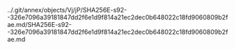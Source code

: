 ../.git/annex/objects/Vj/jP/SHA256E-s92--326e7096a39181847dd2f6e1d9f814a21ec2dec0b648022c18fd9060809b2fae.md/SHA256E-s92--326e7096a39181847dd2f6e1d9f814a21ec2dec0b648022c18fd9060809b2fae.md